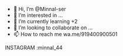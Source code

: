 - 👋 Hi, I’m @Minnal-ser
- 👀 I’m interested in ...
- 🌱 I’m currently learning +2
- 💞️ I’m looking to collaborate on ...
- 📫 How to reach me wa.me/919400900501

<!---
https://i.imgur.com/6t3hP8h.jpeg
---> INSTAGRAM :minnal_44
